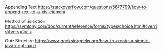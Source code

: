 Appending Text
https://stackoverflow.com/questions/5677799/how-to-append-text-to-a-div-element


Method of selection
https://symfony.com/doc/current/reference/forms/types/choice.html#overridden-options

Quiz Structure
https://www.geeksforgeeks.org/how-to-create-a-simple-javascript-quiz/